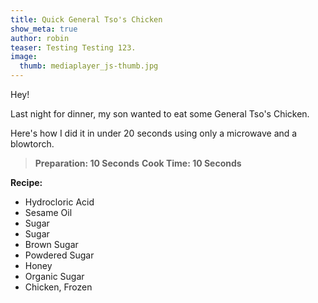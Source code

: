 ```yaml
---
title: Quick General Tso's Chicken
show_meta: true
author: robin
teaser: Testing Testing 123.
image:
  thumb: mediaplayer_js-thumb.jpg
---
```


Hey!

Last night for dinner, my son wanted to eat some General Tso's Chicken.

Here's how I did it in under 20 seconds using only a microwave and a blowtorch.

> **Preparation: 10 Seconds**
> **Cook Time: 10 Seconds**

**Recipe:**
* Hydrocloric Acid
* Sesame Oil
* Sugar
* Sugar
* Brown Sugar
* Powdered Sugar
* Honey
* Organic Sugar
* Chicken, Frozen